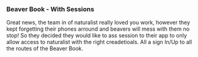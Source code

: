 ### Beaver Book - With Sessions

Great news, the team in of naturalist really loved you work, however they kept forgetting their phones arround and beavers will mess with them no stop! So they decided they would like to ass session to their app to only allow access to naturalist with the right creadetioals. All a sign In/Up to all the routes of the Beaver Book.

